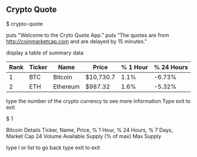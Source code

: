 ## Crypto Quote

$ crypto-quote

puts "Welcome to the Cryto Quote App."
puts "The quotes are from http://coinmarketcap.com and are delayed by 15 minutes."

display a table of summary data

| Rank		| Ticker  | Name		  | Price      | % 1 Hour | % 24 Hours |
| --------| --------| --------  | -----------|----------| -----------|
| 1				|	BTC			|	Bitcoin	  |	$10,730.7	 | 1.1%			|	-6.73%     |
| 2				|	ETH			|	Ethereum	|	$987.32		 | 1.6%			|	-5.32%		 |

type the number of the crypto currency to see more information
Type exit to exit

$ 1

Bitcoin Details
Ticker, Name, Price, % 1 Hour, % 24 Hours, % 7 Days,
Market Cap
24 Volume
Available Supply (% of max)
Max Supply

type l or list to go back
type exit to exit